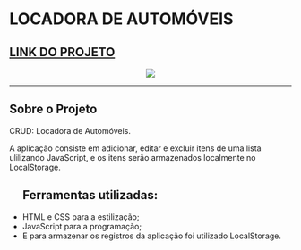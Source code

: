 # LOCADORA DE AUTOMÓVEIS
 
## <a href="https://henrique-lira.github.io/LOCADORA-CRUD-JS/" target="_blank">LINK DO PROJETO</a>
<div align="center" >
<a href="https://henrique-lira.github.io/LOCADORA-CRUD-JS/"><img src="./Gif/Video Locadora de Automoveis.gif"></a>
</div>

---

## Sobre o Projeto

CRUD: Locadora de Automóveis.

A aplicação consiste em adicionar, editar e excluir itens de uma lista ulilizando JavaScript, e os itens serão armazenados localmente no LocalStorage.

<ul>
<h2>Ferramentas utilizadas:</h1>
<li>HTML e CSS para a estilização;</li> 
<li>JavaScript para a programação;</li>
<li>E para armazenar os registros da aplicação foi utilizado LocalStorage.</li>
</ul>
<br>

